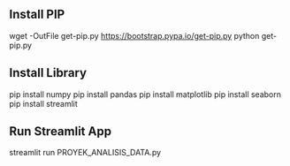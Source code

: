 ## Install PIP
wget -OutFile get-pip.py https://bootstrap.pypa.io/get-pip.py
python get-pip.py

## Install Library
pip install numpy
pip install pandas
pip install matplotlib
pip install seaborn
pip install streamlit

## Run Streamlit App
streamlit run PROYEK_ANALISIS_DATA.py
